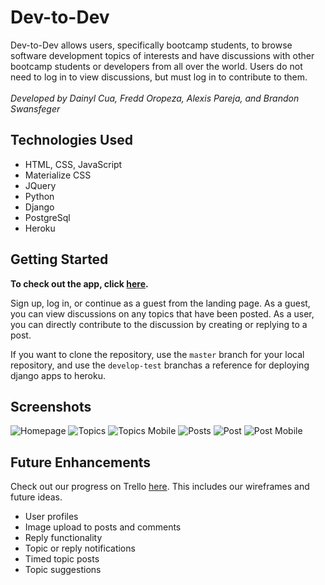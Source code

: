 # Dev-to-Dev

Dev-to-Dev allows users, specifically bootcamp students, to browse software development topics of interests and have discussions with other bootcamp students or developers from all over the world. Users do not need to log in to view discussions, but must log in to contribute to them.
</br>
</br>
*Developed by Dainyl Cua, Fredd Oropeza, Alexis Pareja, and Brandon Swansfeger*

## Technologies Used

- HTML, CSS, JavaScript
- Materialize CSS
- JQuery
- Python
- Django
- PostgreSql
- Heroku

## Getting Started

**To check out the app, click [here](https://dc-dev-to-dev-test.herokuapp.com/).**

Sign up, log in, or continue as a guest from the landing page. As a guest, you can view discussions on any topics that have been posted. As a user, you can directly contribute to the discussion by creating or replying to a post.

If you want to clone the repository, use the `master` branch for your local repository, and use the `develop-test` branchas a reference for deploying django apps to heroku.

## Screenshots

![Homepage](main_app/static/imgs/readme/homepage.png "Homepage")
![Topics](main_app/static/imgs/readme/topics.png "Topics")
![Topics Mobile](main_app/static/imgs/readme/topics-mobile.png "Topics Mobile")
![Posts](main_app/static/imgs/readme/posts.png "Posts")
![Post](main_app/static/imgs/readme/post.png "Post")
![Post Mobile](main_app/static/imgs/readme/post-mobile.png "Post Mobile")

## Future Enhancements

Check out our progress on Trello [here](https://trello.com/invite/b/0NAHG5BV/5022ef671adaff54eba900e0e7871890/dev-to-dev). This includes our wireframes and future ideas.

- User profiles
- Image upload to posts and comments
- Reply functionality
- Topic or reply notifications
- Timed topic posts
- Topic suggestions
